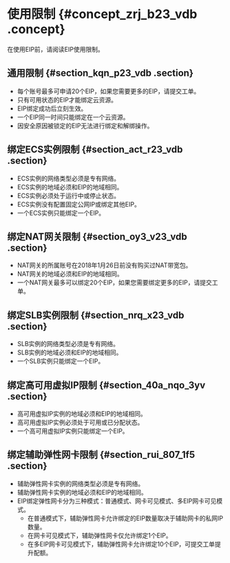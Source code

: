 # 使用限制 {#concept_zrj_b23_vdb .concept}

在使用EIP前，请阅读EIP使用限制。

## 通用限制 {#section_kqn_p23_vdb .section}

-   每个账号最多可申请20个EIP，如果您需要更多的EIP，请提交工单。
-   只有可用状态的EIP才能绑定云资源。
-   EIP绑定成功后立刻生效。
-   一个EIP同一时间只能绑定在一个云资源。
-   因安全原因被锁定的EIP无法进行绑定和解绑操作。

## 绑定ECS实例限制 {#section_act_r23_vdb .section}

-   ECS实例的网络类型必须是专有网络。
-   ECS实例的地域必须和EIP的地域相同。
-   ECS实例必须处于运行中或停止状态。
-   ECS实例没有配置固定公网IP或绑定其他EIP。
-   一个ECS实例只能绑定一个EIP。

## 绑定NAT网关限制 {#section_oy3_v23_vdb .section}

-   NAT网关的所属账号在2018年1月26日前没有购买过NAT带宽包。
-   NAT网关的地域必须和EIP的地域相同。
-   一个NAT网关最多可以绑定20个EIP，如果您需要绑定更多的EIP，请提交工单。

## 绑定SLB实例限制 {#section_nrq_x23_vdb .section}

-   SLB实例的网络类型必须是专有网络。
-   SLB实例的地域必须和EIP的地域相同。
-   一个SLB实例只能绑定一个EIP。

## 绑定高可用虚拟IP限制 {#section_40a_nqo_3yv .section}

-   高可用虚拟IP实例的地域必须和EIP的地域相同。
-   高可用虚拟IP实例必须处于可用或已分配状态。
-   一个高可用虚拟IP实例只能绑定一个EIP。

## 绑定辅助弹性网卡限制 {#section_rui_807_1f5 .section}

-   辅助弹性网卡实例的网络类型必须是专有网络。
-   辅助弹性网卡实例的地域必须和EIP的地域相同。
-   EIP绑定弹性网卡分为三种模式：普通模式、网卡可见模式、多EIP网卡可见模式。
    -   在普通模式下，辅助弹性网卡允许绑定的EIP数量取决于辅助网卡的私网IP数量。
    -   在网卡可见模式下，辅助弹性网卡仅允许绑定1个EIP。
    -   在多EIP网卡可见模式下，辅助弹性网卡允许绑定10个EIP，可提交工单提升配额。


